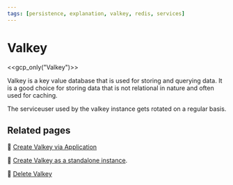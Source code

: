 ```yaml
---
tags: [persistence, explanation, valkey, redis, services]
---
```

# Valkey

<<gcp_only("Valkey")>>


Valkey is a key value database that is used for storing and querying data.
It is a good choice for storing data that is not relational in nature and often used for caching.

The serviceuser used by the valkey instance gets rotated on a regular basis.

## Related pages

:dart: [Create Valkey via Application](how-to/create-application.md)

:dart: [Create Valkey as a standalone instance](how-to/create-explicit.md).

:dart: [Delete Valkey](how-to/delete.md)
